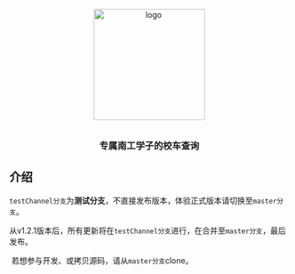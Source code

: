 <p align="center">
  <img alt="logo" src="https://files-cdn.cnblogs.com/files/Lu-Yuyang/ngxc.bmp" width="200" style="margin-bottom: 10px;">
</p>
<h3 align="center">专属南工学子的校车查询</h3>

## 介绍

​	`testChannel分支`为**测试分支**，不直接发布版本，体验正式版本请切换至`master分支`。

​	从v1.2.1版本后，所有更新将在`testChannel分支`进行，在合并至`master分支`，最后发布。

​	若想参与开发、或拷贝源码，请从`master分支`clone。